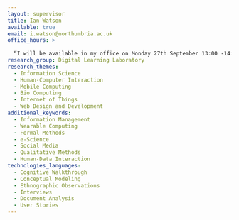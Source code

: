 ```yaml
---
layout: supervisor
title: Ian Watson
available: true
email: i.watson@northumbria.ac.uk
office_hours: >
  
  “I will be available in my office on Monday 27th September 13:00 -14:00 and on Wednesday 29th September 12-13:00. You can also contact me via email to arrange an appointment outside these times and I will be on campus w/c 27th September on Monday, Wednesday, Thursday and Friday."
research_group: Digital Learning Laboratory
research_themes:
  - Information Science
  - Human-Computer Interaction
  - Mobile Computing
  - Bio Computing
  - Internet of Things
  - Web Design and Development
additional_keywords:
  - Information Management
  - Wearable Computing
  - Formal Methods
  - e-Science
  - Social Media
  - Qualitative Methods
  - Human-Data Interaction
technologies_languages:
  - Cognitive Walkthrough
  - Conceptual Modeling
  - Ethnographic Observations
  - Interviews
  - Document Analysis
  - User Stories
---
```

